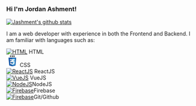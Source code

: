 ### Hi I'm Jordan Ashment!

[![Jashment's github stats](https://github-readme-stats.vercel.app/api?username=jashment)](https://github.com/jashment/github-readme-stats)

I am a web developer with experience in both the Frontend and Backend.  I am familiar with languages such as:  
 
 [![HTML](https://www.w3.org/html/logo/downloads/HTML5_Logo_32.png)](https://html.spec.whatwg.org/multipage/) HTML  
 [![CSS](icons/css.png)](https://www.w3.org/Style/CSS/Overview.en.html) CSS  
[![ReactJS](https://api.faviconkit.com/reactjs.org/)](https://reactjs.org/) ReactJS  
[![VueJS](https://api.faviconkit.com/vuejs.org/)](https://vuejs.org/) VueJS  
[![NodeJS](https://api.faviconkit.com/nodejs.org/)](https://nodejs.org/en/)NodeJS  
[![Firebase](https://api.faviconkit.com/firebase.google.com/)](https://firebase.google.com/)Firebase  
[![Firebase](https://api.faviconkit.com/github.com/)](https://github.com/)Git/Github  


<!--
**jashment/jashment** is a ✨ _special_ ✨ repository because its `README.md` (this file) appears on your GitHub profile.

Here are some ideas to get you started:

- 🔭 I’m currently working on ...
- 🌱 I’m currently learning ...
- 👯 I’m looking to collaborate on ...
- 🤔 I’m looking for help with ...
- 💬 Ask me about ...
- 📫 How to reach me: ...
- 😄 Pronouns: ...
- ⚡ Fun fact: ...
-->
